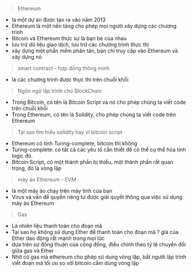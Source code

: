 > Ethereum 
- là một dự án được tạo ra vào năm 2013
- Ethereum là một nền tảng cho phép mọi người xây dựng các chương trình
- Bitcoin và Ethereum thực sự là bạn bè của nhau
- lưu trữ dữ liệu giao dịch, lưu trữ các chương trình thực thi
- xây dựng một phần mềm phân tán, bạn chỉ truy cập vào Ethereum và xây dựng nó

> smart contract - hợp đồng thông minh
- là các chương trình được thực thi trên chuỗi khối

> Ngôn ngữ lập trình cho BlockChain
- Trong Bitcoin, có tên là Bitcoin Script và nó cho phép chúng ta viết code trên chuỗi khối
- Trong Ethereum, có tên là Solidity, cho phép chúng ta viết code trên Ethereum

> Tại sao tìm hiểu solidity hay vì bitcoin script
- Ethereum có tính Turing-complete, bitcoin thì không
- Turing-complete: có tất cả các yếu tố cần thiết để có thể cụ thể hóa tính logic đó.
- Bitcoin Script, có một thành phần bị thiếu, một thành phần rất quan trọng, đó là vòng lặp

> máy ảo Ethereum - EVM
- là một máy ảo chạy trên máy tính của bạn
- Virus và vấn đề quyền riêng tư được giải quyết thông qua việc sử dụng máy ảo Ethereum

> Gas
- Là nhiên liệu thanh toán cho đoạn mã 
- Tại sao họ không sử dụng Ether để thanh toán cho đoạn mã ? giá của Ether dao động rất mạnh trong mọi lúc
- dựa trên sự đồng thuận của cộng đồng, điều chỉnh theo tỷ lệ chuyển đổi giữa gas và Ether
- Nhờ có gas mà ethereum cho phép sử dụng vòng lặp, bắt người lập trình viết đoạn mã tối ưu so với bitcoin cấm dùng vòng lặp


